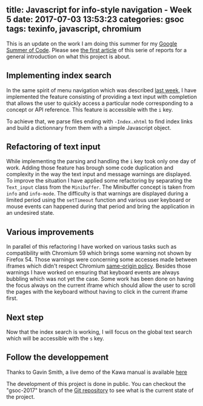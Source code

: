 title: Javascript for info-style navigation - Week 5
date: 2017-07-03 13:53:23
categories: gsoc
tags: texinfo, javascript, chromium
---

This is an update on the work I am doing this summer for my [Google Summer of Code](https://summerofcode.withgoogle.com/projects/#6199074135998464).  Please see [the first article](http://mathieu.lirzin.emi.u-bordeaux.fr/2017/06/03/gsoc2017-1/) of this serie of reports for a general introduction on what this project is about.

## Implementing index search

In the same spirit of menu navigation which was described [last week](http://mathieu.lirzin.emi.u-bordeaux.fr/2017/06/25/gsoc2017-4/), I have implemented the feature consisting of providing a text input with completion that allows the user to quickly access a particular node corresponding to a concept or API reference.  This feature is accessible with the `i` key.

To achieve that, we parse files ending with `-Index.xhtml` to find index links and build a dictionnary from them with a simple Javascript object.

## Refactoring of text input

While implementing the parsing and handling the `i` key took only one day of work. Adding those feature has brough some code duplication and complexity in the way the text input and message warnings are displayed.  To improve the situation I have applied some refactoring by separating the `Text_input` class from the `Minibuffer`.  The Minibuffer concept is taken from `info` and `info-mode`.  The difficulty is that warnings are displayed during a limited period using the `setTimeout` function and various user keyboard or mouse events can happened during that period and bring the application in an undesired state.

## Various improvements

In parallel of this refactoring I have worked on various tasks such as compatibility with Chromium 59 which brings some warning not shown by Firefox 54.  Those warnings were concerning some accesses made between iframes which didn't respect Chromium [same-origin policy](https://en.wikipedia.org/wiki/Same-origin_policy).  Besides those warnings I have worked on  ensuring that keyboard events are always bubbling which was not yet the case.  Some work has been done on having the focus always on the current iframe which should allow the user to scroll the pages with the keyboard without having to click in the current iframe first.

## Next step 

Now that the index search is working, I will focus on the global text search which will be accessible with the `s` key.

## Follow the developpement

Thanks to Gavin Smith, a live demo of the Kawa manual is available [here](https://www.gnu.org/software/texinfo/gsoc-2017-js-example/kawa)

The development of this project is done in public.  You can checkout the "gsoc-2017" branch of the [Git repository](https://git.savannah.gnu.org/git/texinfo.git) to see what is the current state of the project.
